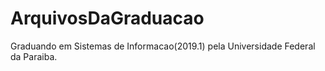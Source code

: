 # ArquivosDaGraduacao
Graduando em Sistemas de Informacao(2019.1) pela Universidade Federal da Paraiba.
